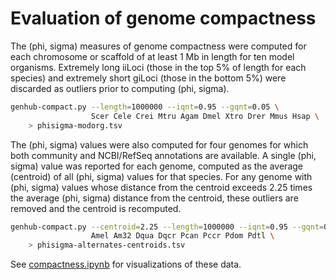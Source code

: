 # Evaluation of genome compactness

The (phi, sigma) measures of genome compactness were computed for each chromosome or scaffold of at least 1 Mb in length for ten model organisms.
Extremely long iiLoci (those in the top 5% of length for each species) and extremely short giLoci (those in the bottom 5%) were discarded as outliers prior to computing (phi, sigma).

```bash
genhub-compact.py --length=1000000 --iqnt=0.95 --gqnt=0.05 \
                  Scer Cele Crei Mtru Agam Dmel Xtro Drer Mmus Hsap \
    > phisigma-modorg.tsv
```

The (phi, sigma) values were also computed for four genomes for which both community and NCBI/RefSeq annotations are available.
A single (phi, sigma) value was reported for each genome, computed as the average (centroid) of all (phi, sigma) values for that species.
For any genome with (phi, sigma) values whose distance from the centroid exceeds 2.25 times the average (phi, sigma) distance from the centroid, these outliers are removed and the centroid is recomputed.

```bash
genhub-compact.py --centroid=2.25 --length=1000000 --iqnt=0.95 --gqnt=0.05 \
                  Amel Am32 Dqua Dqcr Pcan Pccr Pdom Pdtl \
    > phisigma-alternates-centroids.tsv
```

See [compactness.ipynb](compactness.ipynb) for visualizations of these data.
